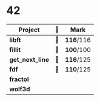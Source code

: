 # 42

Project           | :eggplant: | Mark        |
----------------- | ---------- | ----------- |
**libft**         | :eggplant: | **116**/116 |
**fillit**        | :eggplant: | **100**/100 |
**get_next_line** | :eggplant: | **116**/125 |
**fdf**           | :eggplant: | **110**/125 |
**fractol**       |            |             |
**wolf3d**        |            |             |
